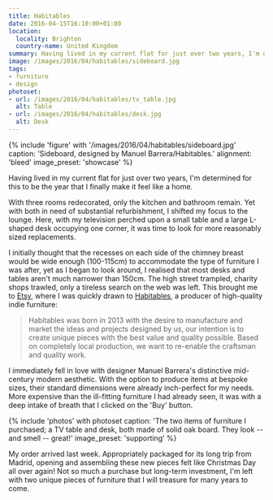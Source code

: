 ```yaml
---
title: Habitables
date: 2016-04-15T16:10:00+01:00
location:
  locality: Brighton
  country-name: United Kingdom
summary: Having lived in my current flat for just over two years, I'm determined for this to be the year I finally make it feel like a home.
image: /images/2016/04/habitables/sideboard.jpg
tags:
- furniture
- design
photoset:
- url: /images/2016/04/habitables/tv_table.jpg
  alt: Table
- url: /images/2016/04/habitables/desk.jpg
  alt: Desk
---
```

{% include 'figure' with '/images/2016/04/habitables/sideboard.jpg'
  caption: 'Sideboard, designed by Manuel Barrera/Habitables.'
  alignment: 'bleed'
  image_preset: 'showcase'
%}

Having lived in my current flat for just over two years, I'm determined for this to be the year that I finally make it feel like a home.

With three rooms redecorated, only the kitchen and bathroom remain. Yet with both in need of substantial refurbishment, I shifted my focus to the lounge. Here, with my television perched upon a small table and a large L-shaped desk occupying one corner, it was time to look for more reasonably sized replacements.

I initially thought that the recesses on each side of the chimney breast would be wide enough (100-115cm) to accommodate the type of furniture I was after, yet as I began to look around, I realised that most desks and tables aren't much narrower than 150cm. The high street trampled, charity shops trawled, only a tireless search on the web was left. This brought me to [Etsy][1], where I was quickly drawn to [Habitables][2], a producer of high-quality indie furniture:

> Habitables was born in 2013 with the desire to manufacture and market the ideas and projects designed by us, our intention is to create unique pieces with the best value and quality possible. Based on completely local production, we want to re-enable the craftsman and quality work.

I immediately fell in love with designer Manuel Barrera's distinctive mid-century modern aesthetic. With the option to produce items at bespoke sizes, their standard dimensions were already inch-perfect for my needs. More expensive than the ill-fitting furniture I had already seen, it was with a deep intake of breath that I clicked on the 'Buy' button.

{% include 'photos' with photoset
  caption: 'The two items of furniture I purchased; a TV table and desk, both made of solid oak board. They look -- and smell -- great!'
  image_preset: 'supporting'
%}

My order arrived last week. Appropriately packaged for its long trip from Madrid, opening and assembling these new pieces felt like Christmas Day all over again! Not so much a purchase but long-term investment, I'm left with two unique pieces of furniture that I will treasure for many years to come.

[1]: https://www.etsy.com/c/home-and-living/furniture
[2]: https://www.etsy.com/shop/Habitables
